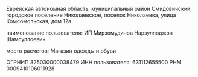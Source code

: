 Еврейская автономная область, муниципальный район Смидовичский, городское поселение Николаевское, поселок Николаевка, улица Комсомольская, дом 12а

наименование пользователя: ИП Мирзомудинов Нарзуллоджон Шамсуллоевич


место расчетов: Магазин одежды и обуви

ОГРНИП 325030000038479
ИНН пользователя: 631112655500
РНМ 0009410106011928